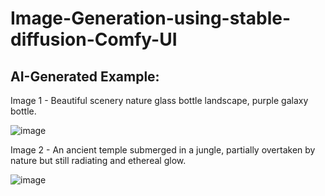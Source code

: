 # Image-Generation-using-stable-diffusion-Comfy-UI

## AI-Generated Example:

Image 1 - Beautiful scenery nature glass bottle landscape, purple galaxy bottle.

![image](https://github.com/user-attachments/assets/cc319453-7a88-4ac2-ad37-3d88c82d31cb)

Image 2 - An ancient temple submerged in a jungle, partially overtaken by nature but still radiating and ethereal glow.

![image](https://github.com/user-attachments/assets/9c72b12f-7db1-499e-9c34-dab4445d3abc)

